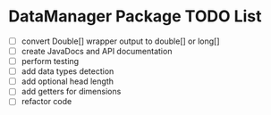 # DataManager Package TODO List

- [ ] convert Double[] wrapper output to double[] or long[]
- [ ] create JavaDocs and API documentation
- [ ] perform testing
- [ ] add data types detection
- [ ] add optional head length
- [ ] add getters for dimensions
- [ ] refactor code
